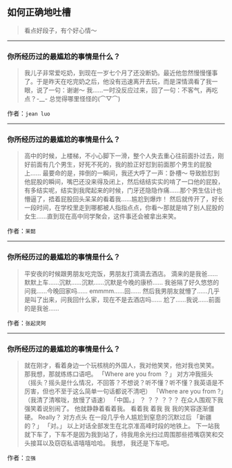 ## 如何正确地吐槽

> 看点好段子，有个好心情～


 
---

### 你所经历过的最尴尬的事情是什么？

> 我儿子非常爱吃奶，到现在一岁七个月了还没断奶。最近他忽然慢慢懂事了。于是昨天在吃完奶之后，他没有迅速离开去玩，而是深情滴看了我一眼，说了一句：谢谢～
> 我……一时没反应过来，回了一句：不客气，再吃点？-__-
> 总觉得哪里怪怪的(⌒▽⌒)


作者：`jean luo`

---

### 你所经历过的最尴尬的事情是什么？

> 高中的时候，上楼梯，不小心脚下一滑，整个人失去重心往前面扑过去，刚好前面有几个男生，好死不死的，我的脸正好怼到前面那个男生的屁股上……
> 最要命的是，摔倒的一瞬间，我还大呼了一声：卧槽～
> 导致脸怼到他屁股的瞬间，嘴巴还没来得及闭上，然后结结实实的啃了一口他的屁股，有多结实呢，结实到我爬起来的时候，门牙还隐隐作痛……那个男生估计也懵逼了，捂着屁股回头呆呆的看着我……尴尬到爆炸！
> 然后就传开了，好长一段时间，在学校里走到哪都被人指指点点，你看～那就是啃了别人屁股的女生……直到现在高中同学聚会，这件事还会被拿出来笑。


作者：`茉懿`

---

### 你所经历过的最尴尬的事情是什么？

> 平安夜的时候跟男朋友吃完饭，男朋友打滴滴去酒店。
> 滴来的是我爸……
> 默默上车……沉默……沉默……沉默是今晚的康桥……
> 我爸隔了好久悠悠的问我……今晚回家吗……
> emmmm……回……
> 然后我男朋友就懵了……几乎是叫了出来，问我回什么家，现在不是去酒店吗……
> 尬了……我说……前面的是我爸……


作者：`张起灵阿`

---

### 你所经历过的最尴尬的事情是什么？

> 就在刚才，看着身边一个玩核桃的外国人，我对他笑笑，他对我也笑笑。
> 那我想，那就练练口语吧。
> 「Where are you from ？」
> 对方冲我摇头
> （摇头？摇头是什么情况，不回答？不想说？听不懂？听不懂？我英语是不厉害，但也不至于这么简单一句话都说不清吧）
> 「Where are you from ?」（我清了清喉咙，放慢了语速）
> 「中国。」
> ？
> ？？
> ？？？
> 在众人围观下我强笑着说别闹了。
> 他就静静着看着我。
> 看着我
> 着我
> 我
> 我的笑容逐渐僵硬。
> Really？
> 对方点头
> 在一段几乎令人尴尬到窒息的沉默过后
> 「新疆的？」
> 「对。」
> 以上对话全部发生在北京准高峰时段的地铁上。
> 下一站我就下车了，下车不是因为我到站了，待我用余光扫过周围那些捂嘴窃笑和交头接耳以及窃窃私语嘻嘻哈哈。
> 我想，
> 我还是下车吧。


作者：`立强`